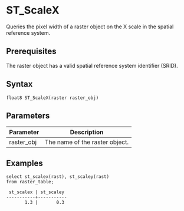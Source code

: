 # ST\_ScaleX

Queries the pixel width of a raster object on the X scale in the spatial reference system.

## Prerequisites

The raster object has a valid spatial reference system identifier \(SRID\).

## Syntax

```
float8 ST_ScaleX(raster raster_obj)
```

## Parameters

|Parameter|Description|
|---------|-----------|
|raster\_obj|The name of the raster object.|

## Examples

```
select st_scalex(rast), st_scaley(rast)
from raster_table;

 st_scalex | st_scaley 
-----------+-----------
       1.3 |       0.3
```

